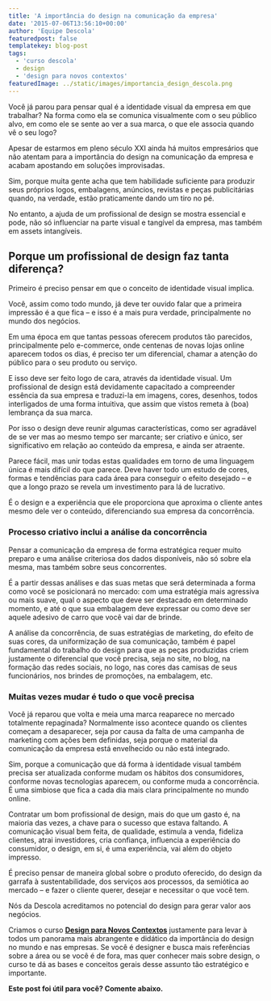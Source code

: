 ```yaml
---
title: 'A importância do design na comunicação da empresa'
date: '2015-07-06T13:56:10+00:00'
author: 'Equipe Descola'
featuredpost: false
templatekey: blog-post
tags:
  - 'curso descola'
  - design
  - 'design para novos contextos'
featuredImage: ../static/images/importancia_design_descola.png
---
```


Você já parou para pensar qual é a identidade visual da empresa em que trabalhar? Na forma como ela se comunica visualmente com o seu público alvo, em como ele se sente ao ver a sua marca, o que ele associa quando vê o seu logo?

Apesar de estarmos em pleno século XXI ainda há muitos empresários que não atentam para a importância do design na comunicação da empresa e acabam apostando em soluções improvisadas.

Sim, porque muita gente acha que tem habilidade suficiente para produzir seus próprios logos, embalagens, anúncios, revistas e peças publicitárias quando, na verdade, estão praticamente dando um tiro no pé.

No entanto, a ajuda de um profissional de design se mostra essencial e pode, não só influenciar na parte visual e tangível da empresa, mas também em assets intangíveis.

## **Porque um profissional de design faz tanta diferença?**

Primeiro é preciso pensar em que o conceito de identidade visual implica.

Você, assim como todo mundo, já deve ter ouvido falar que a primeira impressão é a que fica – e isso é a mais pura verdade, principalmente no mundo dos negócios.

Em uma época em que tantas pessoas oferecem produtos tão parecidos, principalmente pelo e-commerce, onde centenas de novas lojas online aparecem todos os dias, é preciso ter um diferencial, chamar a atenção do público para o seu produto ou serviço.

E isso deve ser feito logo de cara, através da identidade visual. Um profissional de design está devidamente capacitado a compreender essência da sua empresa e traduzi-la em imagens, cores, desenhos, todos interligados de uma forma intuitiva, que assim que vistos remeta à (boa) lembrança da sua marca.

Por isso o design deve reunir algumas características, como ser agradável de se ver mas ao mesmo tempo ser marcante; ser criativo e único, ser significativo em relação ao conteúdo da empresa, e ainda ser atraente.

Parece fácil, mas unir todas estas qualidades em torno de uma linguagem única é mais difícil do que parece. Deve haver todo um estudo de cores, formas e tendências para cada área para conseguir o efeito desejado – e que a longo prazo se revela um investimento para lá de lucrativo.

É o design e a experiência que ele proporciona que aproxima o cliente antes mesmo dele ver o conteúdo, diferenciando sua empresa da concorrência.

### **Processo criativo inclui a análise da concorrência**

Pensar a comunicação da empresa de forma estratégica requer muito preparo e uma análise criteriosa dos dados disponíveis, não só sobre ela mesma, mas também sobre seus concorrentes.

É a partir dessas análises e das suas metas que será determinada a forma como você se posicionará no mercado: com uma estratégia mais agressiva ou mais suave, qual o aspecto que deve ser destacado em determinado momento, e até o que sua embalagem deve expressar ou como deve ser aquele adesivo de carro que você vai dar de brinde.

A análise da concorrência, de suas estratégias de marketing, do efeito de suas cores, da uniformização de sua comunicação, também é papel fundamental do trabalho do design para que as peças produzidas criem justamente o diferencial que você precisa, seja no site, no blog, na formação das redes sociais, no logo, nas cores das camisas de seus funcionários, nos brindes de promoções, na embalagem, etc.

### **Muitas vezes mudar é tudo o que você precisa**

Você já reparou que volta e meia uma marca reaparece no mercado totalmente repaginada? Normalmente isso acontece quando os clientes começam a desaparecer, seja por causa da falta de uma campanha de marketing com ações bem definidas, seja porque o material da comunicação da empresa está envelhecido ou não está integrado.

Sim, porque a comunicação que dá forma à identidade visual também precisa ser atualizada conforme mudam os hábitos dos consumidores, conforme novas tecnologias aparecem, ou conforme muda a concorrência. É uma simbiose que fica a cada dia mais clara principalmente no mundo online.

Contratar um bom profissional de design, mais do que um gasto é, na maioria das vezes, a chave para o sucesso que estava faltando. A comunicação visual bem feita, de qualidade, estimula a venda, fideliza clientes, atrai investidores, cria confiança, influencia a experiência do consumidor, o design, em si, é uma experiência, vai além do objeto impresso.

É preciso pensar de maneira global sobre o produto oferecido, do design da garrafa à sustentabilidade, dos serviços aos processos, da semiótica ao mercado – e fazer o cliente querer, desejar e necessitar o que você tem.

Nós da Descola acreditamos no potencial do design para gerar valor aos negócios.

Criamos o curso [**Design para Novos Contextos**](http://descola.org/curso/6/design-para-novos-contextos) justamente para levar à todos um panorama mais abrangente e didático da importância do design no mundo e nas empresas. Se você é designer e busca mais referências sobre a área ou se você é de fora, mas quer conhecer mais sobre design, o curso te dá as bases e conceitos gerais desse assunto tão estratégico e importante.

**Este post foi útil para você? Comente abaixo.**
